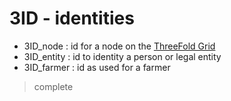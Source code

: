 # 3ID - identities

- 3ID_node : id for a node on the [ThreeFold Grid](threefold__threefold_grid)
- 3ID_entity : id to identity a person or legal entity
- 3ID_farmer : id as used for a farmer

> complete
